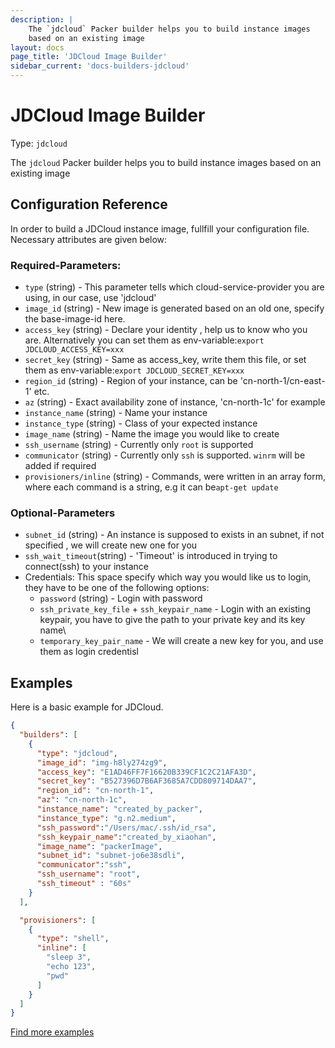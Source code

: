 ```yaml
---
description: |
    The `jdcloud` Packer builder helps you to build instance images
    based on an existing image
layout: docs
page_title: 'JDCloud Image Builder'
sidebar_current: 'docs-builders-jdcloud'
---
```


# JDCloud Image Builder

Type: `jdcloud`

The `jdcloud` Packer builder helps you to build instance images
based on an existing image

## Configuration Reference

In order to build a JDCloud instance image, fullfill your configuration file. Necessary attributes
are given below: 

### Required-Parameters:

- `type` (string) - This parameter tells which cloud-service-provider you are using, in our case, use 'jdcloud'
- `image_id` (string) - New image is generated based on an old one, specify the base-image-id here. 
- `access_key` (string) - Declare your identity , help us to know who you are. Alternatively you can set them as env-variable:`export JDCLOUD_ACCESS_KEY=xxx`
- `secret_key` (string) - Same as access_key, write them this file, or set them as env-variable:`export JDCLOUD_SECRET_KEY=xxx`
- `region_id` (string) - Region of your instance, can be 'cn-north-1/cn-east-1' etc.
- `az` (string) - Exact availability zone of instance, 'cn-north-1c' for example
- `instance_name` (string) - Name your instance
- `instance_type` (string) - Class of your expected instance
- `image_name` (string) - Name the image you would like to create
- `ssh_username` (string) - Currently only `root` is supported 
- `communicator` (string) - Currently only `ssh` is supported. `winrm` will be added if required
- `provisioners/inline` (string) - Commands, were written in an array form, where each command is a string, e.g it can be`apt-get update`

### Optional-Parameters

- `subnet_id` (string) - An instance is supposed to exists in an subnet, if not specified , we will create new one for you
- `ssh_wait_timeout`(string) - 'Timeout' is introduced in trying to connect(ssh) to your instance
- Credentials: This space specify which way you would like us to login, they have to be one of the following options:
    - `password` (string) -  Login with password
    - `ssh_private_key_file` + `ssh_keypair_name` - Login with an existing keypair, you have to give the path to your private key and its key name\
    - `temporary_key_pair_name` - We will create a new key for you, and use them as login credentisl


## Examples

Here is a basic example for JDCloud.

``` json
{
  "builders": [
    {
      "type": "jdcloud",
      "image_id": "img-h8ly274zg9",
      "access_key": "E1AD46FF7F16620B339CF1C2C21AFA3D",
      "secret_key": "B527396D7B6AF3685A7CDD809714DAA7",
      "region_id": "cn-north-1",
      "az": "cn-north-1c",
      "instance_name": "created_by_packer",
      "instance_type": "g.n2.medium",
      "ssh_password":"/Users/mac/.ssh/id_rsa",
      "ssh_keypair_name":"created_by_xiaohan",
      "image_name": "packerImage",
      "subnet_id": "subnet-jo6e38sdli",
      "communicator":"ssh",
      "ssh_username": "root",
      "ssh_timeout" : "60s"
    }
  ],

  "provisioners": [
    {
      "type": "shell",
      "inline": [
        "sleep 3",
        "echo 123",
        "pwd"
      ]
    }
  ]
}


```

[Find more examples](https://github.com/hashicorp/packer/tree/master/examples/jdcloud)